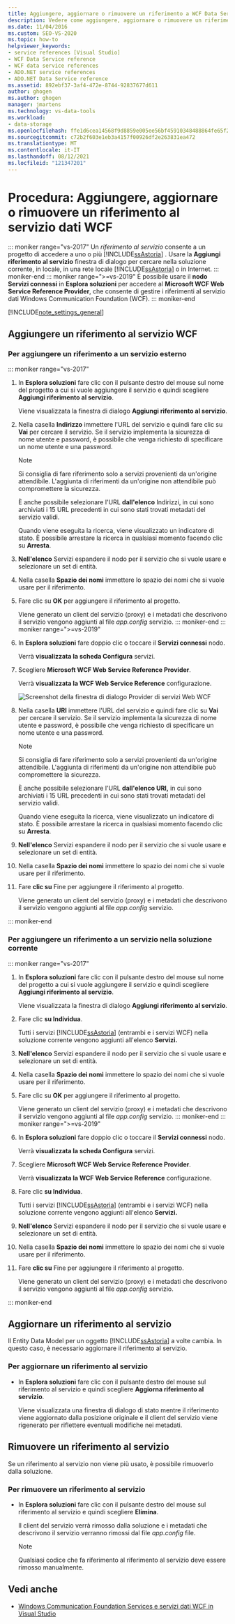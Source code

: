 ```yaml
---
title: Aggiungere, aggiornare o rimuovere un riferimento a WCF Data Services
description: Vedere come aggiungere, aggiornare o rimuovere un riferimento al servizio dati Windows Communication Foundation (WCF).
ms.date: 11/04/2016
ms.custom: SEO-VS-2020
ms.topic: how-to
helpviewer_keywords:
- service references [Visual Studio]
- WCF Data Service reference
- WCF data service references
- ADO.NET service references
- ADO.NET Data Service reference
ms.assetid: 892ebf37-3af4-472e-8744-92837677d611
author: ghogen
ms.author: ghogen
manager: jmartens
ms.technology: vs-data-tools
ms.workload:
- data-storage
ms.openlocfilehash: ffe1d6cea14568f9d8859e005ee56bf45910348488864fe65f24c8b0512890de
ms.sourcegitcommit: c72b2f603e1eb3a4157f00926df2e263831ea472
ms.translationtype: MT
ms.contentlocale: it-IT
ms.lasthandoff: 08/12/2021
ms.locfileid: "121347201"
---
```

# <a name="how-to-add-update-or-remove-a-wcf-data-service-reference"></a>Procedura: Aggiungere, aggiornare o rimuovere un riferimento al servizio dati WCF

::: moniker range="vs-2017"
Un *riferimento al servizio* consente a un progetto di accedere a uno o più [!INCLUDE[ssAstoria](../data-tools/includes/ssastoria_md.md)] . Usare la **Aggiungi riferimento al servizio** finestra di dialogo per cercare nella soluzione corrente, in locale, in una rete locale [!INCLUDE[ssAstoria](../data-tools/includes/ssastoria_md.md)] o in Internet.
::: moniker-end
::: moniker range=">=vs-2019"
È possibile usare il **nodo Servizi connessi** in **Esplora soluzioni** per accedere al **Microsoft WCF Web Service Reference Provider**, che consente di gestire i riferimenti al servizio dati Windows Communication Foundation (WCF).
::: moniker-end

[!INCLUDE[note_settings_general](../data-tools/includes/note_settings_general_md.md)]

## <a name="add-a-wcf-service-reference"></a>Aggiungere un riferimento al servizio WCF

### <a name="to-add-a-reference-to-an-external-service"></a>Per aggiungere un riferimento a un servizio esterno

::: moniker range="vs-2017"

1. In **Esplora soluzioni** fare clic con il pulsante destro del mouse sul nome del progetto a cui si vuole aggiungere il servizio e quindi scegliere **Aggiungi riferimento al servizio**.

   Viene visualizzata la finestra di dialogo **Aggiungi riferimento al servizio**.

1. Nella casella **Indirizzo** immettere l'URL del servizio e quindi fare clic su **Vai** per cercare il servizio. Se il servizio implementa la sicurezza di nome utente e password, è possibile che venga richiesto di specificare un nome utente e una password.

    > [!NOTE]
    > Si consiglia di fare riferimento solo a servizi provenienti da un'origine attendibile. L'aggiunta di riferimenti da un'origine non attendibile può compromettere la sicurezza.

     È anche possibile selezionare l'URL **dall'elenco** Indirizzi, in cui sono archiviati i 15 URL precedenti in cui sono stati trovati metadati del servizio validi.

     Quando viene eseguita la ricerca, viene visualizzato un indicatore di stato. È possibile arrestare la ricerca in qualsiasi momento facendo clic su **Arresta**.

1. **Nell'elenco** Servizi espandere il nodo per il servizio che si vuole usare e selezionare un set di entità.

1. Nella casella **Spazio dei nomi** immettere lo spazio dei nomi che si vuole usare per il riferimento.

1. Fare clic su **OK** per aggiungere il riferimento al progetto.

     Viene generato un client del servizio (proxy) e i metadati che descrivono il servizio vengono aggiunti al file *app.config* servizio.
::: moniker-end
::: moniker range=">=vs-2019"
1. In **Esplora soluzioni** fare doppio clic o toccare il **Servizi connessi** nodo.

   Verrà **visualizzata la scheda Configura** servizi.

1. Scegliere **Microsoft WCF Web Service Reference Provider**.

   Verrà **visualizzata la WCF Web Service Reference** configurazione.

   ![Screenshot della finestra di dialogo Provider di servizi Web WCF](media/vs-2019/configure-wcf-web-service-reference-dialog.png)


1. Nella casella **URI** immettere l'URL del servizio e quindi fare clic su **Vai** per cercare il servizio. Se il servizio implementa la sicurezza di nome utente e password, è possibile che venga richiesto di specificare un nome utente e una password.

    > [!NOTE]
    > Si consiglia di fare riferimento solo a servizi provenienti da un'origine attendibile. L'aggiunta di riferimenti da un'origine non attendibile può compromettere la sicurezza.

     È anche possibile selezionare l'URL **dall'elenco URI,** in cui sono archiviati i 15 URL precedenti in cui sono stati trovati metadati del servizio validi.

     Quando viene eseguita la ricerca, viene visualizzato un indicatore di stato. È possibile arrestare la ricerca in qualsiasi momento facendo clic su **Arresta**.

1. **Nell'elenco** Servizi espandere il nodo per il servizio che si vuole usare e selezionare un set di entità.

1. Nella casella **Spazio dei nomi** immettere lo spazio dei nomi che si vuole usare per il riferimento.

1. Fare **clic su** Fine per aggiungere il riferimento al progetto.

     Viene generato un client del servizio (proxy) e i metadati che descrivono il servizio vengono aggiunti al file *app.config* servizio.

::: moniker-end

### <a name="to-add-a-reference-to-a-service-in-the-current-solution"></a>Per aggiungere un riferimento a un servizio nella soluzione corrente

::: moniker range="vs-2017"

1. In **Esplora soluzioni** fare clic con il pulsante destro del mouse sul nome del progetto a cui si vuole aggiungere il servizio e quindi scegliere **Aggiungi riferimento al servizio**.

    Viene visualizzata la finestra di dialogo **Aggiungi riferimento al servizio**.

1. Fare clic **su Individua**.

    Tutti i servizi [!INCLUDE[ssAstoria](../data-tools/includes/ssastoria_md.md)] (entrambi e i servizi WCF) nella soluzione corrente vengono aggiunti all'elenco **Servizi.**

1. **Nell'elenco** Servizi espandere il nodo per il servizio che si vuole usare e selezionare un set di entità.

1. Nella casella **Spazio dei nomi** immettere lo spazio dei nomi che si vuole usare per il riferimento.

1. Fare clic su **OK** per aggiungere il riferimento al progetto.

    Viene generato un client del servizio (proxy) e i metadati che descrivono il servizio vengono aggiunti al file *app.config* servizio.
::: moniker-end
::: moniker range=">=vs-2019"
1. In **Esplora soluzioni** fare doppio clic o toccare il **Servizi connessi** nodo. 

   Verrà **visualizzata la scheda Configura** servizi.

1. Scegliere **Microsoft WCF Web Service Reference Provider**.

   Verrà **visualizzata la WCF Web Service Reference** configurazione.

1. Fare clic **su Individua**.

    Tutti i servizi [!INCLUDE[ssAstoria](../data-tools/includes/ssastoria_md.md)] (entrambi e i servizi WCF) nella soluzione corrente vengono aggiunti all'elenco **Servizi.**

1. **Nell'elenco** Servizi espandere il nodo per il servizio che si vuole usare e selezionare un set di entità.

1. Nella casella **Spazio dei nomi** immettere lo spazio dei nomi che si vuole usare per il riferimento.

1. Fare **clic su** Fine per aggiungere il riferimento al progetto.

    Viene generato un client del servizio (proxy) e i metadati che descrivono il servizio vengono aggiunti al file *app.config* servizio.

::: moniker-end

## <a name="update-a-service-reference"></a>Aggiornare un riferimento al servizio

Il Entity Data Model per un oggetto [!INCLUDE[ssAstoria](../data-tools/includes/ssastoria_md.md)] a volte cambia. In questo caso, è necessario aggiornare il riferimento al servizio.

### <a name="to-update-a-service-reference"></a>Per aggiornare un riferimento al servizio

- In **Esplora soluzioni** fare clic con il pulsante destro del mouse sul riferimento al servizio e quindi scegliere **Aggiorna riferimento al servizio**.

     Viene visualizzata una finestra di dialogo di stato mentre il riferimento viene aggiornato dalla posizione originale e il client del servizio viene rigenerato per riflettere eventuali modifiche nei metadati.

## <a name="remove-a-service-reference"></a>Rimuovere un riferimento al servizio

Se un riferimento al servizio non viene più usato, è possibile rimuoverlo dalla soluzione.

### <a name="to-remove-a-service-reference"></a>Per rimuovere un riferimento al servizio

- In **Esplora soluzioni** fare clic con il pulsante destro del mouse sul riferimento al servizio e quindi scegliere **Elimina**.

     Il client del servizio verrà rimosso dalla soluzione e i metadati che descrivono il servizio verranno rimossi dal file *app.config* file.

    > [!NOTE]
    > Qualsiasi codice che fa riferimento al riferimento al servizio deve essere rimosso manualmente.

## <a name="see-also"></a>Vedi anche

- [Windows Communication Foundation Services e servizi dati WCF in Visual Studio](../data-tools/windows-communication-foundation-services-and-wcf-data-services-in-visual-studio.md)
